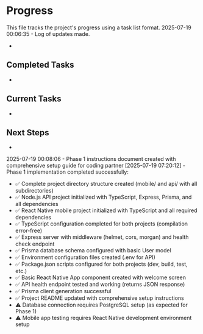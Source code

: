 # Progress

This file tracks the project's progress using a task list format.
2025-07-19 00:06:35 - Log of updates made.

*

## Completed Tasks

*   

## Current Tasks

*   

## Next Steps

*
2025-07-19 00:08:06 - Phase 1 instructions document created with comprehensive setup guide for coding partner
[2025-07-19 07:20:12] - Phase 1 implementation completed successfully:
- ✅ Complete project directory structure created (mobile/ and api/ with all subdirectories)
- ✅ Node.js API project initialized with TypeScript, Express, Prisma, and all dependencies
- ✅ React Native mobile project initialized with TypeScript and all required dependencies
- ✅ TypeScript configuration completed for both projects (compilation error-free)
- ✅ Express server with middleware (helmet, cors, morgan) and health check endpoint
- ✅ Prisma database schema configured with basic User model
- ✅ Environment configuration files created (.env for API)
- ✅ Package.json scripts configured for both projects (dev, build, test, etc.)
- ✅ Basic React Native App component created with welcome screen
- ✅ API health endpoint tested and working (returns JSON response)
- ✅ Prisma client generation successful
- ✅ Project README updated with comprehensive setup instructions
- ⚠️ Database connection requires PostgreSQL setup (as expected for Phase 1)
- ⚠️ Mobile app testing requires React Native development environment setup